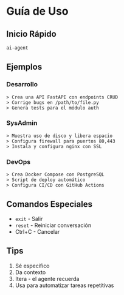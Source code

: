 # Guía de Uso

## Inicio Rápido

```bash
ai-agent
```

## Ejemplos

### Desarrollo
```
> Crea una API FastAPI con endpoints CRUD
> Corrige bugs en /path/to/file.py
> Genera tests para el módulo auth
```

### SysAdmin
```
> Muestra uso de disco y libera espacio
> Configura firewall para puertos 80,443
> Instala y configura nginx con SSL
```

### DevOps
```
> Crea Docker Compose con PostgreSQL
> Script de deploy automático
> Configura CI/CD con GitHub Actions
```

## Comandos Especiales

- `exit` - Salir
- `reset` - Reiniciar conversación
- Ctrl+C - Cancelar

## Tips

1. Sé específico
2. Da contexto
3. Itera - el agente recuerda
4. Usa para automatizar tareas repetitivas
